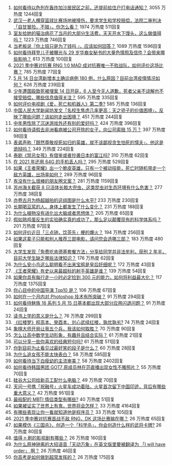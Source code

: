 1. [如何看待以色列在轰炸加沙居民区之前，还提前给住户打电话通知？](https://www.zhihu.com/question/459381446) 3055 万热度 1244回复
1. [武汉一老人横穿篮球比赛场地被撞伤，要求学生和学校赔偿，法院二审判决「自甘冒险，不赔」，你怎么看？](https://www.zhihu.com/question/458886791) 1974 万热度 511回复
1. [室友给她的猫治病花了当月的大部分生活费，天天开水下馒头，这么做值得吗？](https://www.zhihu.com/question/458055949) 1223 万热度 746回复
1. [当老板说『你上班只是为了钱吗 』，应该如何回答？](https://www.zhihu.com/question/459271480) 1089 万热度 1596回复
1. [如何看待拜登儿子被曝光与 29 岁华裔女秘书的大量色情照及信件？会带来哪些影响？](https://www.zhihu.com/question/458657086) 813 万热度 100回复
1. [2021 季中赛对抗赛 RNG 1:0 MAD 成对抗赛唯一不败战队，如何评价这场比赛？](https://www.zhihu.com/question/459644598) 785 万热度 77回复
1. [5 月 14 日台湾新增本土确诊病例 180 例，什么原因？目前台湾疫情情况如何？](https://www.zhihu.com/question/459531944) 626 万热度 239回复
1. [少年遭围殴致死被埋案 14 日开庭，6 人至今无人道歉，死者父亲不谅解也不接受赔偿，哪些信息值得关注？](https://www.zhihu.com/question/459368723) 595 万热度 335回复
1. [如何评价电视剧《爱，死亡和机器人》第二季?](https://www.zhihu.com/question/392099994) 585 万热度 136回复
1. [中国人民大学新闻坊发文「名校生焦虑几率更高：天之骄子的价值困境」，反映了哪些问题？该如何走出困境？](https://www.zhihu.com/question/459560350) 451 万热度 244回复
1. [中年男性除了沉迷游戏外还有别的爱好吗？](https://www.zhihu.com/question/459226864) 424 万热度 396回复
1. [如何看待请假去非洲看病被公司开除的女子，向公司索赔 15 万？](https://www.zhihu.com/question/459337590) 397 万热度 98回复
1. [表弟声称「既然尊敬视死如归的英雄，就不该鄙视贪生怕死的懦夫」，他这是诡辩吗？](https://www.zhihu.com/question/459177318) 349 万热度 224回复
1. [泰剧《禁忌女孩》有借鉴或者抄袭日本的富江吗?](https://www.zhihu.com/question/372621639) 310 万热度 62回复
1. [在 2021 年还用 64G 的手机丢人吗？](https://www.zhihu.com/question/459213190) 295 万热度 529回复
1. [如果《王者荣耀》出一个脆皮英雄，只有一个被动技能，死亡时随机带走一个敌方英雄，出场率如何？](https://www.zhihu.com/question/459413105) 289 万热度 96回复
1. [有没有什么很棒的朋友圈文案？](https://www.zhihu.com/question/314092494) 281 万热度 1159回复
1. [苏州海关截获 8 只活体长戟大兜虫，这类昆虫对生态环境有什么危害？](https://www.zhihu.com/question/459391470) 277 万热度 38回复
1. [亦卷古月为杨超越拍的这组图是什么水平?](https://www.zhihu.com/question/459282561) 233 万热度 230回复
1. [长期喝豆浆的人，身体上都发生了什么变化？](https://www.zhihu.com/question/382035677) 231 万热度 188回复
1. [为什么植物没有进化出大脑或者思想体？](https://www.zhihu.com/question/437474056) 205 万热度 65回复
1. [假如熟鸡蛋反生的实验确实真的成功了，那么足以颠覆现有的科学体系吗？](https://www.zhihu.com/question/456677213) 201 万热度 97回复
1. [如何评价近日「三点钟，饮茶先」梗的爆火？](https://www.zhihu.com/question/459087204) 194 万热度 256回复
1. [如果这辈子只能和别人推荐三部电影，请问您会选哪三部？](https://www.zhihu.com/question/444313984) 183 万热度 480回复
1. [大学生发现「免费吃肯德基套餐方法」分享给同学并非法牟利，获刑 2 年半，目前大学生缺乏哪些法律知识？](https://www.zhihu.com/question/458862596) 176 万热度 62回复
1. [为什么安小鸟这么聪明看不出来宝鹃是皇后奸细呢？](https://www.zhihu.com/question/338703838) 172 万热度 43回复
1. [《王者荣耀》有史以来最超标的射手英雄是谁？](https://www.zhihu.com/question/458538827) 139 万热度 54回复
1. [如果你具有每行走一小时必定捡到 300 元的能力，如何将利益最大化？](https://www.zhihu.com/question/439876862) 117 万热度 1375回复
1. [你心目中的中国导演 Top10 是？](https://www.zhihu.com/question/314257835) 106 万热度 67回复
1. [如何在一个月内对 Photoshop 技术有所突破？](https://www.zhihu.com/question/39164259) 91 万热度 294回复
1. [如何看待魅族 16 系列 5 月 15 日基本都出现大部分应用闪退问题？](https://www.zhihu.com/question/459492278) 91 万热度 24回复
1. [读书上学的意义是什么？](https://www.zhihu.com/question/457826127) 76 万热度 299回复
1. [《红楼梦》程高本、癸酉本、刘心武续红楼，孰优孰劣?](https://www.zhihu.com/question/459185982) 74 万热度 24回复
1. [象棋大师开局让我五个兵，我该如何取胜？](https://www.zhihu.com/question/458811041) 70 万热度 90回复
1. [怎么让高中数学生动形象，有趣并且结合实际？](https://www.zhihu.com/question/457752589) 61 万热度 21回复
1. [可以分享一些你喜欢的经典短句吗?](https://www.zhihu.com/question/454951591) 61 万热度 511回复
1. [你到目前为止看见过最好笑的段子是什么？](https://www.zhihu.com/question/297417967) 60 万热度 28回复
1. [为什么追女孩不能太快表白？](https://www.zhihu.com/question/354110420) 58 万热度 585回复
1. [如何看待当下白瘦幼的主流审美？](https://www.zhihu.com/question/63812554) 58 万热度 2402回复
1. [如何看待韩国男团 GOT7 原成员林在范直播出现女性不雅照片？](https://www.zhihu.com/question/459375130) 55 万热度 70回复
1. [硅谷大公司给新员工配什么电脑？](https://www.zhihu.com/question/46739077) 49 万热度 70回复
1. [天问一号携「祝融号」火星车成功着陆，火星首次留下中国印迹，背后有哪些重大意义？](https://www.zhihu.com/question/459371819) 42 万热度 951回复
1. [最般配的 MBTI 情侣类型有哪些?](https://www.zhihu.com/question/428375844) 40 万热度 51回复
1. [如果被证实了世界上有鬼，世界将会怎样？](https://www.zhihu.com/question/405528524) 33 万热度 4164回复
1. [有哪些表现让你一看就知道他是程序员？](https://www.zhihu.com/question/453277901) 33 万热度 105回复
1. [2021 季中赛对抗赛首战不敌 RNG，DK 这场比赛输在哪？](https://www.zhihu.com/question/459461021) 26 万热度 65回复
1. [如果模仿《三国杀》，创造一个「科学杀」，你会创造什么样的武将卡牌?](https://www.zhihu.com/question/452646740) 26 万热度 80回复
1. [值得 n 刷的影视剧有哪些？](https://www.zhihu.com/question/452689050) 26 万热度 160回复
1. [为什么原神钟离的大招语音「天动万象」在英文版里要被翻译为 「I will have order」 啊？](https://www.zhihu.com/question/454824234) 26 万热度 46回复
1. [你高考是如何做到超常发挥的？](https://www.zhihu.com/question/278979830) 26 万热度 175回复